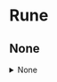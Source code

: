 # Rune

## None

<details><summary>None</summary>

| Weapon | Icon |
| --- | --- |
| talistone_c_atk | noIMG |
| talistone_b_atk | noIMG |
| talistone_a_atk | noIMG |
| talistone_c_def | noIMG |
| talistone_b_def | noIMG |
| talistone_a_def | noIMG |
| talistone_c_util | noIMG |
| talistone_b_util | noIMG |
| talistone_a_util | noIMG |
| talistone_c_random | noIMG |
| talistone_b_random | noIMG |
| talistone_a_random | noIMG |
| Gemstone_c_atk | noIMG |
| Gemstone_b_atk | noIMG |
| Gemstone_a_atk | noIMG |
| Gemstone_c_def | noIMG |
| Gemstone_b_def | noIMG |
| Gemstone_a_def | noIMG |
| perk_aa_t1 | noIMG |
</details>

